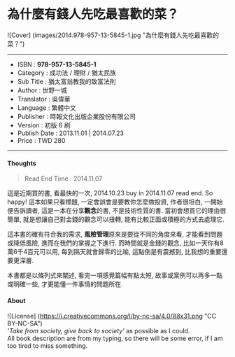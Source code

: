 # 為什麼有錢人先吃最喜歡的菜？

![Cover] (images/2014.978-957-13-5845-1.jpg "為什麼有錢人先吃最喜歡的菜？")

---

+ ISBN          : **978-957-13-5845-1**
+ Category      : 成功法 / 理財 / 猶太民族
+ Sub Title     : 猶太富翁教我的致富法則
+ Author        : 世野一城
+ Translator    : 吳偉華
+ Language      : 繁體中文
+ Publisher     : 時報文化出版企業股份有限公司
+ Version       : 初版 6 刷
+ Publish Date  : 2013.11.01 | 2014.07.23
+ Price         : TWD 280

---

#### Thoughts

> Read End Time : 2014.11.07

這是近期買的書, 看最快的一次, 2014.10.23 buy in 2014.11.07 read end. So happy! 這本如果只看標題, 一定會誤會是要教你怎麼做投資, 作者很坦白, 一開始便告訴讀者, 這是一本在分享**觀念**的書, 不是技術性質的書. 當初會想買它的理由很簡單, 就是想讓自己對金錢的觀念可以扭轉, 能有比較正面或積極的方式去處理它.

這本書的確有符合我的需求, **風險管理**原來是要從不同的角度來看, 才能看到問題或降低風險, 進而在我們的掌握之下進行. 而時間就是金錢的觀念, 比如一天你有8萬6千4百元可以用, 每到隔天就會歸零的比喻, 這點倒是有震撼到, 比我想的重要還要更深層.

本書都是以條列式來闡述, 看完一項感覺篇幅有點太短, 故事或案例可以再多一點或明確一些, 才更能懂一件事情的問題所在.

#### About

![License] (https://i.creativecommons.org/l/by-nc-sa/4.0/88x31.png "CC BY-NC-SA")  
*'Take from society, give back to society'* as possible as I could.  
All book description are from my typing, so there will be some error, if I am too tired to miss something.
